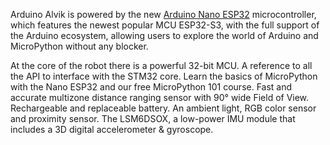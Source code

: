 <FeatureDescription>

Arduino Alvik is powered by the new [Arduino Nano ESP32](https://docs.arduino.cc/hardware/nano-esp32/) microcontroller, which features the newest popular MCU ESP32-S3, with the full support of the Arduino ecosystem, allowing users to explore the world of Arduino and MicroPython without any blocker.

</FeatureDescription>

<FeatureList>

<Feature title="STM32 ARM Cortex-M4" image="core">
At the core of the robot there is a powerful 32-bit MCU.
</Feature>

<Feature title="API Overview" image="communication">
A reference to all the API to interface with the STM32 core.
<FeatureWrapper>
  <FeatureLink title="API Overview" url="/tutorials/alvik/api-overview"/>
</FeatureWrapper>
</Feature>

<Feature title="MicroPython" image="python">
Learn the basics of MicroPython with the Nano ESP32 and our free MicroPython 101 course.
  <FeatureWrapper>
    <FeatureLink title="MicroPython 101" url="https://docs.arduino.cc/micropython-course/"/>
  </FeatureWrapper>
</Feature>

<Feature title="VL53L7CX Time-of-Flight sensor" image="proximity-sensor">
Fast and accurate multizone distance ranging sensor with 90° wide Field of View.
</Feature>

<Feature title="18650 Li-Ion battery included" image="power">
Rechargeable and replaceable battery.
</Feature>

<Feature title="Color Sensor" image="color-sensor">
An ambient light, RGB color sensor and proximity sensor.
</Feature>

<Feature title="IMU" image="imu">
The LSM6DSOX, a low-power IMU module that includes a 3D digital accelerometer & gyroscope.
</Feature>



</FeatureList>
